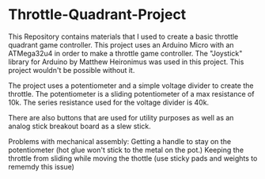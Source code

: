# Throttle-Quadrant-Project
This Repository contains materials that I used to create a basic throttle quadrant game controller.
This project uses an Arduino Micro with an ATMega32u4 in order to make a throttle game controller.
The "Joystick" library for Arduino by Matthew Heironimus was used in this project.  This project wouldn't be possible without it.

The project uses a potentiometer and a simple voltage divider to create the throttle.  The potentiometer is a sliding potentiometer of a max resistance of 10k.  The series resistance used for the voltage divider is 40k.

There are also buttons that are used for utility purposes as well as an analog stick breakout board as a slew stick.

Problems with mechanical assembly:
Getting a handle to stay on the potentiometer (hot glue won't stick to the metal on the pot.)
Keeping the throttle from sliding while moving the thottle (use sticky pads and weights to rememdy this issue)
